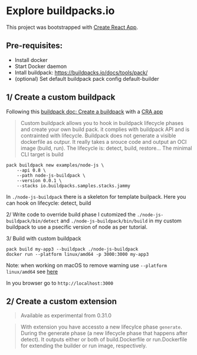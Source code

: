 # Explore buildpacks.io

This project was bootstrapped with [Create React App](https://github.com/facebook/create-react-app).

## Pre-requisites:
* Install docker
* Start Docker daemon
* Intall buildpack: https://buildpacks.io/docs/tools/pack/ 
* (optional) Set default buildpack
pack config default-builder <bp-id>

## 1/ Create a custom buildpack 

Following this [buildpack doc: Create a buildpack]( https://buildpacks.io/docs/buildpack-author-guide/create-buildpack/building-blocks-cnb/) with a [CRA app](https://create-react-app.dev/)


> Custom buildpack allows you to hook in buildpack lifecycle phases and 
 create your own build  pack.
 it complies with buildpack API and is contrainted with lifecycle. Buildpack does not generate a visible dockerfile as outpur. It really takes a srouce code and output an OCI image (build, run).
 The lifecycle is: detect, build, restore... The minimal CLI target is build

```
pack buildpack new examples/node-js \
    --api 0.8 \
    --path node-js-buildpack \
    --version 0.0.1 \
    --stacks io.buildpacks.samples.stacks.jammy
```    
In `./node-js-buildpack` there is a skeleton for template builpack.
Here you can hook on lifecycle: detect, build

2/ Write code to override build phase
I cutomized the `./node-js-buildpack/bin/detect` and `./node-js-buildpack/bin/build` in my custom buildpack to use a psecific version of node as per tutorial.

3/ Build with custom buildpack
```
pack build my-app3 --buildpack ./node-js-buildpack
docker run --platform linux/amd64 -p 3000:3000 my-app3
```
Note: when working on macOS to remove warning use  `--platform linux/amd64` see [here](https://medium.com/@email.bajaj/docker-image-platform-compatibility-issue-with-mac-silicon-processors-m1-m2-ee2d5ea3ff0e 
)

In you browser go to `http://localhost:3000`

## 2/ Create a custom extension

> Available as experimental from 0.31.0

> With extension you have accessto a new lifecylce phase `generate`. During the generate phase (a new lifecycle phase that happens after detect). It outputs either or both of build.Dockerfile or run.Dockerfile for extending the builder or run image, respectively.